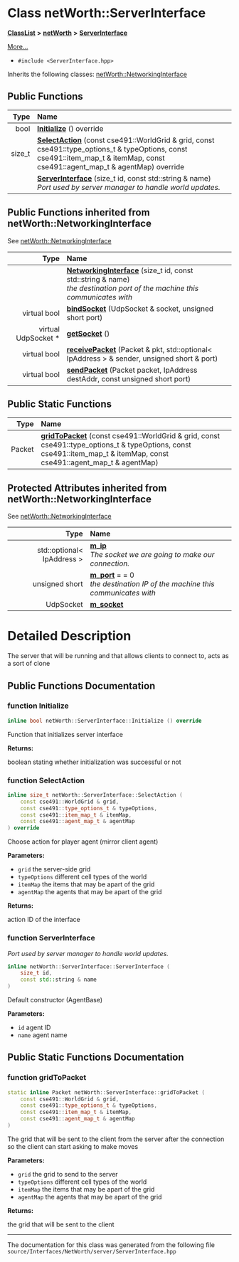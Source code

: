 

# Class netWorth::ServerInterface



[**ClassList**](annotated.md) **>** [**netWorth**](namespacenet_worth.md) **>** [**ServerInterface**](classnet_worth_1_1_server_interface.md)



[More...](#detailed-description)

* `#include <ServerInterface.hpp>`



Inherits the following classes: [netWorth::NetworkingInterface](classnet_worth_1_1_networking_interface.md)






















































## Public Functions

| Type | Name |
| ---: | :--- |
|  bool | [**Initialize**](#function-initialize) () override<br> |
|  size\_t | [**SelectAction**](#function-selectaction) (const cse491::WorldGrid & grid, const cse491::type\_options\_t & typeOptions, const cse491::item\_map\_t & itemMap, const cse491::agent\_map\_t & agentMap) override<br> |
|   | [**ServerInterface**](#function-serverinterface) (size\_t id, const std::string & name) <br>_Port used by server manager to handle world updates._  |


## Public Functions inherited from netWorth::NetworkingInterface

See [netWorth::NetworkingInterface](classnet_worth_1_1_networking_interface.md)

| Type | Name |
| ---: | :--- |
|   | [**NetworkingInterface**](#function-networkinginterface) (size\_t id, const std::string & name) <br>_the destination port of the machine this communicates with_  |
| virtual bool | [**bindSocket**](#function-bindsocket) (UdpSocket & socket, unsigned short port) <br> |
| virtual UdpSocket \* | [**getSocket**](#function-getsocket) () <br> |
| virtual bool | [**receivePacket**](#function-receivepacket) (Packet & pkt, std::optional&lt; IpAddress &gt; & sender, unsigned short & port) <br> |
| virtual bool | [**sendPacket**](#function-sendpacket) (Packet packet, IpAddress destAddr, const unsigned short port) <br> |


## Public Static Functions

| Type | Name |
| ---: | :--- |
|  Packet | [**gridToPacket**](#function-gridtopacket) (const cse491::WorldGrid & grid, const cse491::type\_options\_t & typeOptions, const cse491::item\_map\_t & itemMap, const cse491::agent\_map\_t & agentMap) <br> |














## Protected Attributes inherited from netWorth::NetworkingInterface

See [netWorth::NetworkingInterface](classnet_worth_1_1_networking_interface.md)

| Type | Name |
| ---: | :--- |
|  std::optional&lt; IpAddress &gt; | [**m\_ip**](#variable-m_ip)  <br>_The socket we are going to make our connection._  |
|  unsigned short | [**m\_port**](#variable-m_port)   = = 0<br>_the destination IP of the machine this communicates with_  |
|  UdpSocket | [**m\_socket**](#variable-m_socket)  <br> |






































# Detailed Description


The server that will be running and that allows clients to connect to, acts as a sort of clone 


    
## Public Functions Documentation




### function Initialize 


```C++
inline bool netWorth::ServerInterface::Initialize () override
```



Function that initializes server interface 

**Returns:**

boolean stating whether initialization was successful or not 





        



### function SelectAction 


```C++
inline size_t netWorth::ServerInterface::SelectAction (
    const cse491::WorldGrid & grid,
    const cse491::type_options_t & typeOptions,
    const cse491::item_map_t & itemMap,
    const cse491::agent_map_t & agentMap
) override
```



Choose action for player agent (mirror client agent) 

**Parameters:**


* `grid` the server-side grid 
* `typeOptions` different cell types of the world 
* `itemMap` the items that may be apart of the grid 
* `agentMap` the agents that may be apart of the grid 



**Returns:**

action ID of the interface 





        



### function ServerInterface 

_Port used by server manager to handle world updates._ 
```C++
inline netWorth::ServerInterface::ServerInterface (
    size_t id,
    const std::string & name
) 
```



Default constructor (AgentBase) 

**Parameters:**


* `id` agent ID 
* `name` agent name 




        
## Public Static Functions Documentation




### function gridToPacket 


```C++
static inline Packet netWorth::ServerInterface::gridToPacket (
    const cse491::WorldGrid & grid,
    const cse491::type_options_t & typeOptions,
    const cse491::item_map_t & itemMap,
    const cse491::agent_map_t & agentMap
) 
```



The grid that will be sent to the client from the server after the connection so the client can start asking to make moves 

**Parameters:**


* `grid` the grid to send to the server 
* `typeOptions` different cell types of the world 
* `itemMap` the items that may be apart of the grid 
* `agentMap` the agents that may be apart of the grid 



**Returns:**

the grid that will be sent to the client 





        

------------------------------
The documentation for this class was generated from the following file `source/Interfaces/NetWorth/server/ServerInterface.hpp`

